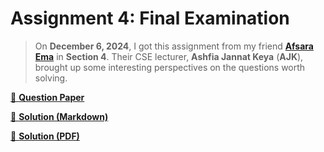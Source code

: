 # Assignment 4: Final Examination

> On **December 6, 2024**, I got this assignment from my friend [**Afsara Ema**][1] in **Section 4**. Their CSE lecturer, **Ashfia Jannat Keya** (**AJK**), brought up some interesting perspectives on the questions worth solving.

[📄 **Question Paper**](./tasks.md)

[📌 **Solution (Markdown)**](./solution.md)

[📌 **Solution (PDF)**](./solution.pdf)

[1]: https://www.facebook.com/afsara.ema.5
